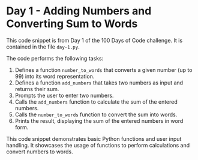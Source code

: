 # Day 1 - Adding Numbers and Converting Sum to Words

This code snippet is from Day 1 of the 100 Days of Code challenge. It is contained in the file `day-1.py`. 

The code performs the following tasks:

1. Defines a function `number_to_words` that converts a given number (up to 99) into its word representation.
2. Defines a function `add_numbers` that takes two numbers as input and returns their sum.
3. Prompts the user to enter two numbers.
4. Calls the `add_numbers` function to calculate the sum of the entered numbers.
5. Calls the `number_to_words` function to convert the sum into words.
6. Prints the result, displaying the sum of the entered numbers in word form.

This code snippet demonstrates basic Python functions and user input handling. It showcases the usage of functions to perform calculations and convert numbers to words.